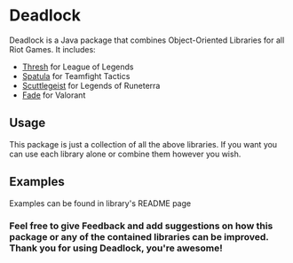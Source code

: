 # Deadlock

Deadlock is a Java package that combines Object-Oriented Libraries for all Riot Games. It includes:
- [Thresh](https://github.com/Petersil1998/Thresh-Java) for League of Legends
- [Spatula](https://github.com/Petersil1998/Spatula) for Teamfight Tactics
- [Scuttlegeist](https://github.com/Petersil1998/Scuttlegeist) for Legends of Runeterra
- [Fade](https://github.com/Petersil1998/Fade) for Valorant

## Usage

This package is just a collection of all the above libraries. If you want you can use each library alone or combine them however you wish.

## Examples

Examples can be found in library's README page 

### Feel free to give Feedback and add suggestions on how this package or any of the contained libraries can be improved. <br>Thank you for using Deadlock, you're awesome!

